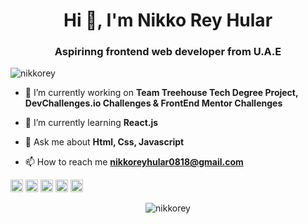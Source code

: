 <h1 align="center">Hi 👋, I'm Nikko Rey Hular</h1>
<h3 align="center">Aspirinng frontend web developer from U.A.E</h3>

<p align="left"> <img src="https://komarev.com/ghpvc/?username=nikkorey" alt="nikkorey" /> </p>

- 🔭 I’m currently working on **Team Treehouse Tech Degree Project, DevChallenges.io Challenges & FrontEnd Mentor Challenges**

- 🌱 I’m currently learning **React.js**

- 💬 Ask me about **Html, Css, Javascript**

- 📫 How to reach me **nikkoreyhular0818@gmail.com**

<p align="left"><img src="https://devicons.github.io/devicon/devicon.git/icons/bootstrap/bootstrap-plain.svg" alt="bootstrap" width="20" height="20"/> <img src="https://devicons.github.io/devicon/devicon.git/icons/css3/css3-original-wordmark.svg" alt="css3" width="20" height="20"/> <img src="https://devicons.github.io/devicon/devicon.git/icons/html5/html5-original-wordmark.svg" alt="html5" width="20" height="20"/> <img src="https://devicons.github.io/devicon/devicon.git/icons/javascript/javascript-original.svg" alt="javascript" width="20" height="20"/> <img src="https://devicons.github.io/devicon/devicon.git/icons/sass/sass-original.svg" alt="sass" width="20" height="20"/></p><p align="center"> <img src="https://github-readme-stats.vercel.app/api?username=nikkorey&show_icons=true" alt="nikkorey" /> </p>

